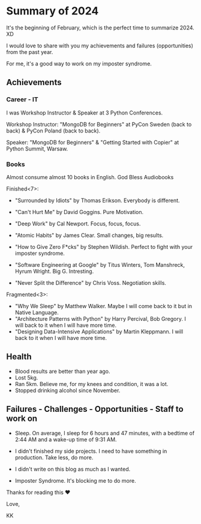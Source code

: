 # Summary of 2024

It's the beginning of February, which is the perfect time to summarize 2024. XD

I would love to share with you my achievements and failures (opportunities) from the past year. 

For me, it's a good way to work on my imposter syndrome.

## Achievements 

### Career - IT

I was Workshop Instructor & Speaker at 3 Python Conferences. 

Workshop Instructor: "MongoDB for Beginners" at PyCon Sweden (back to back) & PyCon Poland (back to back).

Speaker: "MongoDB for Beginners" & "Getting Started with Copier" at Python Summit, Warsaw.

### Books 
 
Almost consume almost 10 books in English. God Bless Audiobooks

Finished<7>:

* "Surrounded by Idiots" by Thomas Erikson. Everybody is different.

* "Can't Hurt Me" by David Goggins. Pure Motivation.

* "Deep Work" by Cal Newport. Focus, focus, focus.

* "Atomic Habits" by James Clear. Small changes, big results.

* "How to Give Zero F*cks" by Stephen Wildish. Perfect to fight with your imposter syndrome.

* "Software Engineering at Google" by Titus Winters, Tom Manshreck, Hyrum Wright. Big G. Intresting.

* "Never Split the Difference" by Chris Voss. Negotiation skills.

Fragmented<3>:

* "Why We Sleep" by Matthew Walker. Maybe I will come back to it but in Native Language.
* "Architecture Patterns with Python" by Harry Percival, Bob Gregory.  I will back to it when I will have more time.
* "Designing Data-Intensive Applications" by Martin Kleppmann. I will back to it when I will have more time.

## Health 
* Blood results are better than year ago.
* Lost 5kg. 
* Ran 5km. Believe me, for my knees and condition, it was a lot.
* Stopped drinking alcohol since November. 

## Failures - Challenges - Opportunities - Staff to work on
* Sleep. On average, I sleep for 6 hours and 47 minutes, with a bedtime of 2:44 AM and a wake-up time of 9:31 AM.

* I didn't finished my side projects. I need to have something in production. Take less, do more.

* I didn't write on this blog as much as I wanted.

* Imposter Syndrome. It's blocking me to do more.

Thanks for reading this ❤️

Love,

KK
